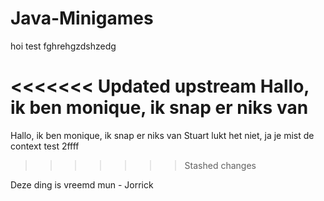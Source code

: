 # Java-Minigames

hoi test
fghrehgzdshzedg

<<<<<<< Updated upstream
Hallo, ik ben monique, ik snap er niks van
=======
Hallo, ik ben monique, ik snap er niks van
Stuart lukt het niet, ja je mist de context
test 2ffff
>>>>>>> Stashed changes

Deze ding is vreemd mun - Jorrick